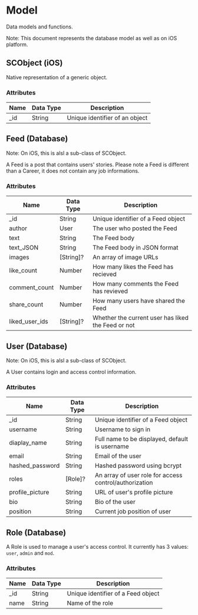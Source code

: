 # Model

Data models and functions.

<aside class="notice">
Note: This document represents the database model as well as on iOS platform.
</aside>

## SCObject (iOS)

Native representation of a generic object.

### Attributes
Name | Data Type | Description
--------- | ------- | -----------
_id | String | Unique identifier of an object

## Feed (Database)

<aside class="notice">
Note: On iOS, this is alsl a sub-class of SCObject.
</aside>

A Feed is a post that contains users' stories. Please note a Feed is different than a Career, it does not contain any job informations.

### Attributes

Name           | Data Type | Description
-------------- | --------- | -----------
_id            | String    | Unique identifier of a Feed object 
author         | User      | The user who posted the Feed 
text           | String    | The Feed body
text_JSON      | String    | The Feed body in JSON format 
images         | [String]? | An array of image URLs 
like_count     | Number    | How many likes the Feed has recieved 
comment_count  | Number    | How many comments the Feed has revieved 
share_count    | Number    | How many users have shared the Feed 
liked_user_ids | [String]? | Whether the current user has liked the Feed or not 

## User (Database)

<aside class="notice">
Note: On iOS, this is alsl a sub-class of SCObject.
</aside>

A User contains login and access control information.

### Attributes

Name            | Data Type | Description
--------------- | --------- | -----------
_id             | String    | Unique identifier of a Feed object 
username        | String    | Username to sign in
diaplay_name    | String    | Full name to be displayed, default is username 
email           | String    | Email of the user
hashed_password | String    | Hashed password using bcrypt 
roles           | [Role]?   | An array of user role for access control/authorization
profile_picture | String    | URL of user's profile picture
bio             | String    | Bio of the user 
position        | String    | Current job position of user

## Role (Database)

A Role is used to manage a user's access control. It currently has 3 values: `user`, `admin` and `mod`.

### Attributes

Name | Data Type | Description
---- | --------- | -----------
_id  | String    | Unique identifier of a Feed object 
name | String    | Name of the role
